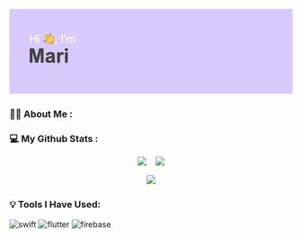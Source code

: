 ![Header](./header.png)

### :woman_technologist: About Me :

### :computer: My Github Stats :

<p align = "center">
  <img  src = "https://github-readme-stats.vercel.app/api?username=themaripool&show_icons=true&theme=radical&line_height=27">
  &nbsp;&nbsp;
  <img src = "https://github-readme-stats.vercel.app/api/top-langs/?username=themaripool&theme=radical&line_height=27">
</p>

<p align = "center">
 <img  src="https://github-readme-streak-stats.herokuapp.com/?user=themaripool&show_icons=true&locale=en&layout=compact&theme=radical&line_height=0" />
</p> 

### :bulb: Tools I Have Used:

<p align="left">
<img src="https://www.vectorlogo.zone/logos/swift/swift-icon.svg" alt="swift" width="45" height="45"/>  
<img src="https://www.vectorlogo.zone/logos/flutterio/flutterio-icon.svg" alt="flutter" width="45" height="45"/> 
<img src="https://www.vectorlogo.zone/logos/firebase/firebase-icon.svg" alt="firebase" width="45" height="45"/> 
</p>

